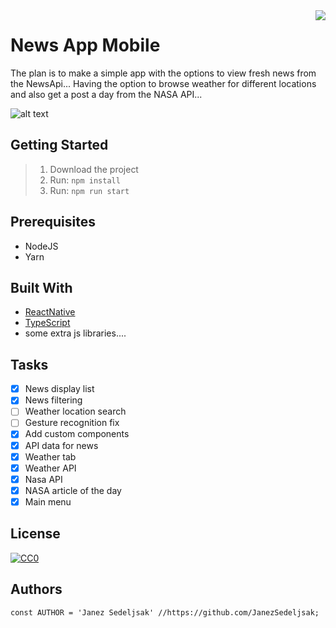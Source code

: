 <img src='https://github.com/matiassingers/awesome-readme/blob/master/icon.png' align='right' />

# News App Mobile

The plan is to make a simple app with the options to view fresh news from the NewsApi... Having the option to browse weather for different locations and also get a post a day from the NASA API... 

![alt text](https://github.com/JanezSedeljsak/news-app-mobile/blob/master/app-img.jpg)

## Getting Started

> 1. Download the project</br>
> 2. Run: ```npm install```</br>
> 3. Run: ```npm run start```

## Prerequisites

* NodeJS 
* Yarn

## Built With
* [ReactNative](https://facebook.github.io/react-native/)
* [TypeScript](https://www.typescriptlang.org)
* some extra js libraries....


## Tasks
- [x] News display list
- [x] News filtering
- [ ] Weather location search
- [ ] Gesture recognition fix
- [x] Add custom components
- [x] API data for news
- [x] Weather tab
- [x] Weather API
- [x] Nasa API
- [x] NASA article of the day
- [x] Main menu

## License

[![CC0](https://licensebuttons.net/p/zero/1.0/88x31.png)](https://creativecommons.org/publicdomain/zero/1.0/)

## Authors

```JS
const AUTHOR = 'Janez Sedeljsak' //https://github.com/JanezSedeljsak;
```

